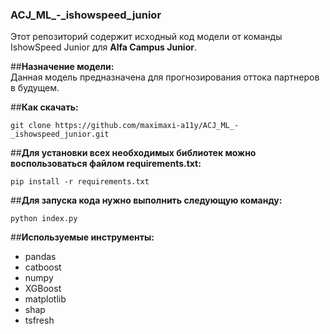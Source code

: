 ### ACJ_ML_-_ishowspeed_junior

Этот репозиторий содержит исходный код модели от команды IshowSpeed Junior для **Alfa Campus Junior**.

##**Назначение модели:**  
Данная модель предназначена для прогнозирования оттока партнеров в будущем.

##**Как скачать:**  
```
git clone https://github.com/maximaxi-a11y/ACJ_ML_-_ishowspeed_junior.git
```

##**Для установки всех необходимых библиотек можно воспользоваться файлом requirements.txt:**
```
pip install -r requirements.txt
```

##**Для запуска кода нужно выполнить следующую команду:**
```
python index.py
```

##**Используемые инструменты:**
- pandas
- catboost
- numpy
- XGBoost
- matplotlib
- shap
- tsfresh
 
